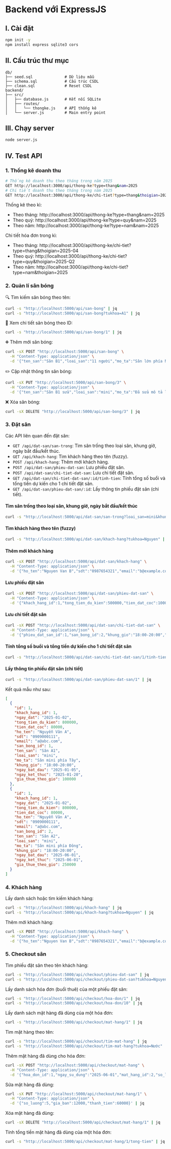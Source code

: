 # Backend với ExpressJS

## I. Cài đặt

```sh
npm init -y
npm install express sqlite3 cors
```

## II. Cấu trúc thư mục

```psql
db/
├── seed.sql              # Dữ liệu mẫu
├── schema.sql            # Cấu trúc CSDL
├── clean.sql             # Reset CSDL
backend/
├── src/
│   ├── database.js       # Kết nối SQLite
│   ├── routes/
│   │   └── thongke.js    # API thống kê
│   └── server.js         # Main entry point
```

## III. Chạy server

```sh
node server.js
```

## IV. Test API

### 1. Thống kê doanh thu

```sh
# Thống kê doanh thu theo tháng trong năm 2025
GET http://localhost:3000/api/thong-ke?type=thang&nam=2025
# Chi tiết doanh thu theo tháng trong năm 2025
GET http://localhost:3000/api/thong-ke/chi-tiet?type=thang&thoigian=2025-04
```

Thống kê theo kì:
- Theo tháng: http://localhost:3000/api/thong-ke?type=thang&nam=2025
- Theo quý: http://localhost:3000/api/thong-ke?type=quy&nam=2025
- Theo năm: http://localhost:3000/api/thong-ke?type=nam&nam=2025

Chi tiết hóa đơn trong kì:
- Theo tháng: http://localhost:3000/api/thong-ke/chi-tiet?type=thang&thoigian=2025-04
- Theo quý: http://localhost:3000/api/thong-ke/chi-tiet?type=quy&thoigian=2025-Q2
- Theo năm: http://localhost:3000/api/thong-ke/chi-tiet?type=nam&thoigian=2025

### 2. Quản lí sân bóng

🔍 Tìm kiếm sân bóng theo tên:
```sh
curl -s "http://localhost:5000/api/san-bong" | jq
curl -s "http://localhost:5000/api/san-bong?tukhoa=A1" | jq
```

🧾 Xem chi tiết sân bóng theo ID:
```sh
curl -s "http://localhost:5000/api/san-bong/1" | jq
```

➕ Thêm mới sân bóng:
```sh
curl -sX POST "http://localhost:5000/api/san-bong" \
  -H "Content-Type: application/json" \
  -d '{"ten_san":"Sân B1","loai_san":"11 người","mo_ta":"Sân lớn phía Nam"}' | jq
```

✏️ Cập nhật thông tin sân bóng:
```sh
curl -sX PUT "http://localhost:5000/api/san-bong/3" \
  -H "Content-Type: application/json" \
  -d '{"ten_san":"Sân B1 sửa","loai_san":"mini","mo_ta":"Đã sửa mô tả lần nữa"}' | jq
```
    
❌ Xóa sân bóng:
```sh
curl -sX DELETE "http://localhost:5000/api/san-bong/3" | jq
```

### 3. Đặt sân

Các API liên quan đến đặt sân:
- `GET /api/dat-san/san-trong`: Tìm sân trống theo loại sân, khung giờ, ngày bắt đầu/kết thúc.
- `GET /api/khach-hang`: Tìm khách hàng theo tên (fuzzy).
- `POST /api/khach-hang`: Thêm mới khách hàng.
- `POST /api/dat-san/phieu-dat-san`: Lưu phiếu đặt sân.
- `POST /api/dat-san/chi-tiet-dat-san`: Lưu chi tiết đặt sân.
- `GET /api/dat-san/chi-tiet-dat-san/:id/tinh-tien`: Tính tổng số buổi và tổng tiền dự kiến cho 1 chi tiết đặt sân.
- `GET /api/dat-san/phieu-dat-san/:id`: Lấy thông tin phiếu đặt sân (chi tiết).

#### Tìm sân trống theo loại sân, khung giờ, ngày bắt đầu/kết thúc

```sh
curl -s "http://localhost:5000/api/dat-san/san-trong?loai_san=mini&khung_gio=18:00-20:00&ngay_bat_dau=2025-06-01&ngay_ket_thuc=2025-06-01" | jq
```

#### Tìm khách hàng theo tên (fuzzy)

```sh
curl -s "http://localhost:5000/api/dat-san/khach-hang?tukhoa=Nguyen" | jq
```

#### Thêm mới khách hàng

```sh
curl -sX POST "http://localhost:5000/api/dat-san/khach-hang" \
  -H "Content-Type: application/json" \
  -d '{"ho_ten":"Nguyen Van B","sdt":"0987654321","email":"b@example.com"}' | jq
```

#### Lưu phiếu đặt sân

```sh
curl -sX POST "http://localhost:5000/api/dat-san/phieu-dat-san" \
  -H "Content-Type: application/json" \
  -d '{"khach_hang_id":1,"tong_tien_du_kien":500000,"tien_dat_coc":100000}' | jq
```

#### Lưu chi tiết đặt sân

```sh
curl -sX POST "http://localhost:5000/api/dat-san/chi-tiet-dat-san" \
  -H "Content-Type: application/json" \
  -d '{"phieu_dat_san_id":1,"san_bong_id":2,"khung_gio":"18:00-20:00","ngay_bat_dau":"2025-06-01","ngay_ket_thuc":"2025-06-01","gia_thue_theo_gio":250000}' | jq
```

#### Tính tổng số buổi và tổng tiền dự kiến cho 1 chi tiết đặt sân

```sh
curl -s "http://localhost:5000/api/dat-san/chi-tiet-dat-san/1/tinh-tien" | jq
```

#### Lấy thông tin phiếu đặt sân (chi tiết)

```sh
curl -s "http://localhost:5000/api/dat-san/phieu-dat-san/1" | jq
```

Kết quả mẫu như sau:
```json
[
  {
    "id": 1,
    "khach_hang_id": 1,
    "ngay_dat": "2025-01-02",
    "tong_tien_du_kien": 800000,
    "tien_dat_coc": 80000,
    "ho_ten": "Nguyễn Văn A",
    "sdt": "0909000111",
    "email": "a@abc.com",
    "san_bong_id": 1,
    "ten_san": "Sân A1",
    "loai_san": "mini",
    "mo_ta": "Sân mini phía Tây",
    "khung_gio": "18:00-20:00",
    "ngay_bat_dau": "2025-01-05",
    "ngay_ket_thuc": "2025-01-20",
    "gia_thue_theo_gio": 100000
  },
  {
    "id": 1,
    "khach_hang_id": 1,
    "ngay_dat": "2025-01-02",
    "tong_tien_du_kien": 800000,
    "tien_dat_coc": 80000,
    "ho_ten": "Nguyễn Văn A",
    "sdt": "0909000111",
    "email": "a@abc.com",
    "san_bong_id": 2,
    "ten_san": "Sân A2",
    "loai_san": "mini",
    "mo_ta": "Sân mini phía Đông",
    "khung_gio": "18:00-20:00",
    "ngay_bat_dau": "2025-06-01",
    "ngay_ket_thuc": "2025-06-01",
    "gia_thue_theo_gio": 250000
  }
]
```

### 4. Khách hàng

Lấy danh sách hoặc tìm kiếm khách hàng:
```sh
curl -s "http://localhost:5000/api/khach-hang" | jq
curl -s "http://localhost:5000/api/khach-hang?tukhoa=Nguyen" | jq
```

Thêm mới khách hàng:
```sh
curl -sX POST "http://localhost:5000/api/khach-hang" \
  -H "Content-Type: application/json" \
  -d '{"ho_ten":"Nguyen Van B","sdt":"0987654321","email":"b@example.com"}' | jq
```


### 5. Checkout sân

Tìm phiếu đặt sân theo tên khách hàng:
```sh
curl -s "http://localhost:5000/api/checkout/phieu-dat-san" | jq
curl -s "http://localhost:5000/api/checkout/phieu-dat-san?tukhoa=Nguyen" | jq
```

Lấy danh sách hóa đơn (buổi thuê) của một phiếu đặt sân:
```sh
curl -s "http://localhost:5000/api/checkout/hoa-don/1" | jq
curl -s "http://localhost:5000/api/checkout/hoa-don/10" | jq
```

Lấy danh sách mặt hàng đã dùng của một hóa đơn:
```sh
curl -s "http://localhost:5000/api/checkout/mat-hang/1" | jq
```

Tìm mặt hàng theo tên:
```sh
curl -s "http://localhost:5000/api/checkout/tim-mat-hang" | jq
curl -s "http://localhost:5000/api/checkout/tim-mat-hang?tukhoa=Nước" | jq
```

Thêm mặt hàng đã dùng cho hóa đơn:
```sh
curl -sX POST "http://localhost:5000/api/checkout/mat-hang" \
  -H "Content-Type: application/json" \
  -d '{"hoa_don_id":1,"ngay_su_dung":"2025-06-01","mat_hang_id":2,"so_luong":3,"gia_ban":15000,"thanh_tien":45000}' | jq
```

Sửa mặt hàng đã dùng:
```sh
curl -sX PUT "http://localhost:5000/api/checkout/mat-hang/1" \
  -H "Content-Type: application/json" \
  -d '{"so_luong":5,"gia_ban":12000,"thanh_tien":60000}' | jq
```

Xóa mặt hàng đã dùng:
```sh
curl -sX DELETE "http://localhost:5000/api/checkout/mat-hang/1" | jq
```

Tính tổng tiền mặt hàng đã dùng của một hóa đơn:
```sh
curl -s "http://localhost:5000/api/checkout/mat-hang/1/tong-tien" | jq
```
